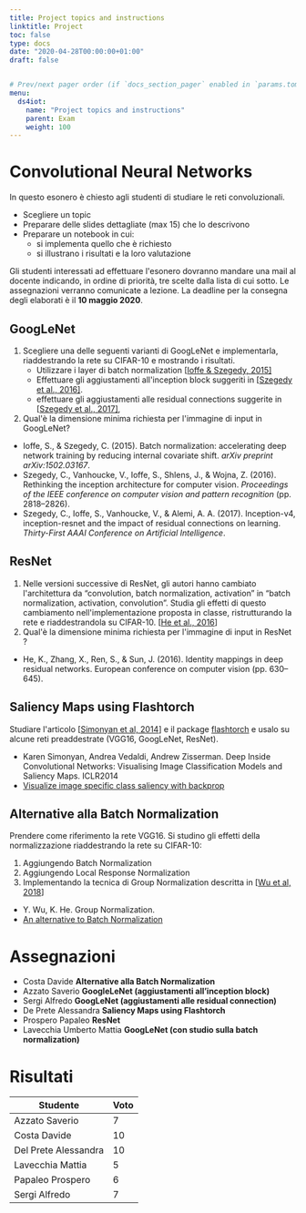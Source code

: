 ```yaml
---
title: Project topics and instructions
linktitle: Project
toc: false
type: docs
date: "2020-04-28T00:00:00+01:00"
draft: false


# Prev/next pager order (if `docs_section_pager` enabled in `params.toml`)menu:
menu:
  ds4iot:
    name: "Project topics and instructions"
    parent: Exam
    weight: 100
---
```


#  Convolutional Neural Networks

In questo esonero è chiesto agli studenti di studiare le reti convoluzionali. 

- Scegliere un topic
- Preparare delle slides dettagliate (max 15) che lo descrivono
- Preparare un notebook in cui: 
  - si implementa quello che è richiesto
  - si illustrano i  risultati e la loro valutazione

Gli studenti interessati ad effettuare l'esonero dovranno mandare una mail al docente indicando, in ordine di priorità, tre scelte dalla lista di cui sotto.
Le assegnazioni verranno comunicate a lezione. La deadline per la consegna degli elaborati è il **10 maggio 2020**.



## GoogLeNet

1. Scegliere una delle seguenti varianti di GoogLeNet e implementarla, riaddestrando la rete su CIFAR-10 e mostrando i risultati. 
   - Utilizzare i layer di batch normalization [[Ioffe & Szegedy, 2015\]](https://d2l.ai/chapter_references/zreferences.html#ioffe-szegedy-2015)
   - Effettuare gli aggiustamenti all'inception block suggeriti in [[Szegedy et al., 2016\]](https://d2l.ai/chapter_references/zreferences.html#szegedy-vanhoucke-ioffe-ea-2016).
   - effettuare gli aggiustamenti alle residual connections suggerite in [[Szegedy et al., 2017\]](https://d2l.ai/chapter_references/zreferences.html#szegedy-ioffe-vanhoucke-ea-2017),
2. Qual'è la dimensione minima richiesta per l'immagine di input in GoogLeNet?

- Ioffe, S., & Szegedy, C. (2015). Batch normalization: accelerating deep network training by reducing internal covariate shift. *arXiv preprint arXiv:1502.03167*.
- Szegedy, C., Vanhoucke, V., Ioffe, S., Shlens, J., & Wojna, Z. (2016). Rethinking the inception architecture for computer vision. *Proceedings of the IEEE conference on computer vision and pattern recognition* (pp. 2818–2826).
- Szegedy, C., Ioffe, S., Vanhoucke, V., & Alemi, A. A. (2017). Inception-v4, inception-resnet and the impact of residual connections on learning. *Thirty-First AAAI Conference on Artificial Intelligence*.



## ResNet

1. Nelle versioni successive di ResNet, gli autori hanno cambiato l'architettura da “convolution, batch normalization, activation” in “batch normalization, activation, convolution”. Studia gli effetti di questo cambiamento nell'implementazione proposta in classe, ristrutturando la rete e riaddestrandola su CIFAR-10. [[He et al., 2016](https://arxiv.org/abs/1603.05027)]
2. Qual'è la dimensione minima richiesta per l'immagine di input in ResNet ?

- He, K., Zhang, X., Ren, S., & Sun, J. (2016). Identity mappings in deep residual networks. European conference on computer vision (pp. 630–645).



## Saliency Maps using Flashtorch

Studiare l'articolo [[Simonyan et al, 2014](https://arxiv.org/pdf/1312.6034.pdf)] e il package [flashtorch](https://github.com/MisaOgura/flashtorch) e usalo su alcune reti preaddestrate (VGG16, GoogLeNet, ResNet).

- Karen Simonyan, Andrea Vedaldi, Andrew Zisserman. Deep Inside Convolutional Networks: Visualising Image Classification Models and Saliency Maps. ICLR2014
- [Visualize image specific class saliency with backprop](https://github.com/MisaOgura/flashtorch/blob/master/examples/visualize_saliency_with_backprop.ipynb)



## Alternative alla Batch Normalization

Prendere come riferimento la rete VGG16. Si studino gli effetti della normalizzazione riaddestrando la rete su CIFAR-10: 

1. Aggiungendo Batch Normalization
2. Aggiungendo Local Response Normalization
3. Implementando la tecnica di Group Normalization descritta in [[Wu et al, 2018](https://arxiv.org/pdf/1803.08494.pdf)]

- Y. Wu, K. He. Group Normalization. 
- [An alternative to Batch Normalization](https://towardsdatascience.com/an-alternative-to-batch-normalization-2cee9051e8bc)



#  Assegnazioni

- Costa Davide **Alternative alla Batch Normalization**
- Azzato Saverio **GoogleLeNet (aggiustamenti all’inception block)**
- Sergi Alfredo **GoogLeNet (aggiustamenti alle residual connection)**
- De Prete Alessandra **Saliency Maps using Flashtorch** 
- Prospero Papaleo **ResNet** 
- Lavecchia Umberto Mattia **GoogLeNet (con studio sulla batch normalization)**

# Risultati

| Studente             | Voto |
| -------------------- | ---- |
| Azzato Saverio       | 7    |
| Costa Davide         | 10   |
| Del Prete Alessandra | 10   |
| Lavecchia Mattia     | 5    |
| Papaleo Prospero     | 6    |
| Sergi Alfredo        | 7    |